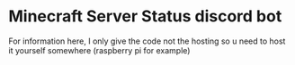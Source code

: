 # Minecraft Server Status discord bot
For information here, I only give the code not the hosting so u need to host it yourself somewhere (raspberry pi for example)
